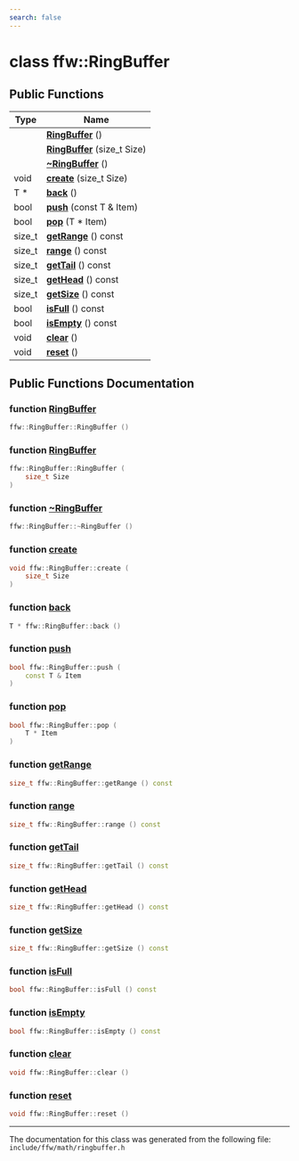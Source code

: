 ```yaml
---
search: false
---
```


# class ffw::RingBuffer

## Public Functions

|Type|Name|
|-----|-----|
||[**RingBuffer**](classffw_1_1_ring_buffer.md#1a1262874544b0287e727afe49b616be56) () |
||[**RingBuffer**](classffw_1_1_ring_buffer.md#1ad29a030ebc4001c38216914bb5fd8049) (size\_t Size) |
||[**~RingBuffer**](classffw_1_1_ring_buffer.md#1a920089172e1534404517fcf805731d8c) () |
|void|[**create**](classffw_1_1_ring_buffer.md#1a6dfe7e8b0ea42e06949b93fd9c33b011) (size\_t Size) |
|T \*|[**back**](classffw_1_1_ring_buffer.md#1a6853b78e744af674294418a5cc676a5b) () |
|bool|[**push**](classffw_1_1_ring_buffer.md#1a68fe2a4b580de075ee5fbb71924417c7) (const T & Item) |
|bool|[**pop**](classffw_1_1_ring_buffer.md#1a843a34f8e404667058efdffb07df6afb) (T \* Item) |
|size\_t|[**getRange**](classffw_1_1_ring_buffer.md#1a31ce78e7a74f9aeee6195207f9343cc0) () const |
|size\_t|[**range**](classffw_1_1_ring_buffer.md#1ae676a50e8dce38c1c82a457356f5148f) () const |
|size\_t|[**getTail**](classffw_1_1_ring_buffer.md#1a4026b573a8dfa5ed9dce5339a667ce81) () const |
|size\_t|[**getHead**](classffw_1_1_ring_buffer.md#1aa6c955732e21b82c5fc75979c79a839a) () const |
|size\_t|[**getSize**](classffw_1_1_ring_buffer.md#1a6b08c5903ba906136d1e2dea6174f8a9) () const |
|bool|[**isFull**](classffw_1_1_ring_buffer.md#1afef6976b3007d3b162017fa11c49a95b) () const |
|bool|[**isEmpty**](classffw_1_1_ring_buffer.md#1ac310ea9fe8a1be50525d5b6160647ccc) () const |
|void|[**clear**](classffw_1_1_ring_buffer.md#1a229310f0840e70e03bd639f80f4af8c7) () |
|void|[**reset**](classffw_1_1_ring_buffer.md#1aa2cca36bd9a7cf0cb024c16e1706172d) () |


## Public Functions Documentation

### function <a id="1a1262874544b0287e727afe49b616be56" href="#1a1262874544b0287e727afe49b616be56">RingBuffer</a>

```cpp
ffw::RingBuffer::RingBuffer ()
```



### function <a id="1ad29a030ebc4001c38216914bb5fd8049" href="#1ad29a030ebc4001c38216914bb5fd8049">RingBuffer</a>

```cpp
ffw::RingBuffer::RingBuffer (
    size_t Size
)
```



### function <a id="1a920089172e1534404517fcf805731d8c" href="#1a920089172e1534404517fcf805731d8c">~RingBuffer</a>

```cpp
ffw::RingBuffer::~RingBuffer ()
```



### function <a id="1a6dfe7e8b0ea42e06949b93fd9c33b011" href="#1a6dfe7e8b0ea42e06949b93fd9c33b011">create</a>

```cpp
void ffw::RingBuffer::create (
    size_t Size
)
```



### function <a id="1a6853b78e744af674294418a5cc676a5b" href="#1a6853b78e744af674294418a5cc676a5b">back</a>

```cpp
T * ffw::RingBuffer::back ()
```



### function <a id="1a68fe2a4b580de075ee5fbb71924417c7" href="#1a68fe2a4b580de075ee5fbb71924417c7">push</a>

```cpp
bool ffw::RingBuffer::push (
    const T & Item
)
```



### function <a id="1a843a34f8e404667058efdffb07df6afb" href="#1a843a34f8e404667058efdffb07df6afb">pop</a>

```cpp
bool ffw::RingBuffer::pop (
    T * Item
)
```



### function <a id="1a31ce78e7a74f9aeee6195207f9343cc0" href="#1a31ce78e7a74f9aeee6195207f9343cc0">getRange</a>

```cpp
size_t ffw::RingBuffer::getRange () const
```



### function <a id="1ae676a50e8dce38c1c82a457356f5148f" href="#1ae676a50e8dce38c1c82a457356f5148f">range</a>

```cpp
size_t ffw::RingBuffer::range () const
```



### function <a id="1a4026b573a8dfa5ed9dce5339a667ce81" href="#1a4026b573a8dfa5ed9dce5339a667ce81">getTail</a>

```cpp
size_t ffw::RingBuffer::getTail () const
```



### function <a id="1aa6c955732e21b82c5fc75979c79a839a" href="#1aa6c955732e21b82c5fc75979c79a839a">getHead</a>

```cpp
size_t ffw::RingBuffer::getHead () const
```



### function <a id="1a6b08c5903ba906136d1e2dea6174f8a9" href="#1a6b08c5903ba906136d1e2dea6174f8a9">getSize</a>

```cpp
size_t ffw::RingBuffer::getSize () const
```



### function <a id="1afef6976b3007d3b162017fa11c49a95b" href="#1afef6976b3007d3b162017fa11c49a95b">isFull</a>

```cpp
bool ffw::RingBuffer::isFull () const
```



### function <a id="1ac310ea9fe8a1be50525d5b6160647ccc" href="#1ac310ea9fe8a1be50525d5b6160647ccc">isEmpty</a>

```cpp
bool ffw::RingBuffer::isEmpty () const
```



### function <a id="1a229310f0840e70e03bd639f80f4af8c7" href="#1a229310f0840e70e03bd639f80f4af8c7">clear</a>

```cpp
void ffw::RingBuffer::clear ()
```



### function <a id="1aa2cca36bd9a7cf0cb024c16e1706172d" href="#1aa2cca36bd9a7cf0cb024c16e1706172d">reset</a>

```cpp
void ffw::RingBuffer::reset ()
```





----------------------------------------
The documentation for this class was generated from the following file: `include/ffw/math/ringbuffer.h`
